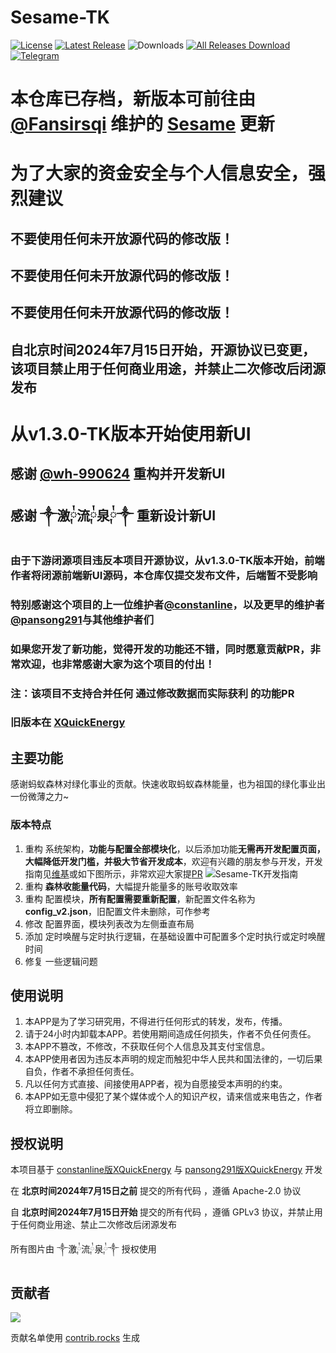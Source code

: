 # Sesame-TK

[![License](https://img.shields.io/github/license/Khaos116/XQuickEnergy?labelColor=white&label=License&logo=gnuprivacyguard&color=orange)](https://github.com/Khaos116/XQuickEnergy/blob/main_tk/LICENSE)
[![Latest Release](https://img.shields.io/github/release/Khaos116/XQuickEnergy?labelColor=white&label=最新版&logo=gitlfs&color=red)](../../releases)
![Downloads](https://img.shields.io/github/downloads/Khaos116/XQuickEnergy/v1.6.0.3fix/total.svg?labelColor=%23800080&label=最新版下载&logo=github&color=blue)
[![All Releases Download](https://img.shields.io/github/downloads/Khaos116/XQuickEnergy/total?labelColor=yellowgreen&label=总下载&logo=circleci&color=black)](../../releases)
[![Telegram](https://img.shields.io/badge/蚂蚁森林交流群-nul?labelColor=white&label=Telegram&logo=Telegram&color=green&link=https://t.me/mysl_group)](https://t.me/mysl_group)

# 本仓库已存档，新版本可前往由 [@Fansirsqi](https://github.com/Fansirsqi) 维护的 [Sesame](https://github.com/Fansirsqi/Sesame-TK) 更新

# 为了大家的资金安全与个人信息安全，强烈建议
## 不要使用任何未开放源代码的修改版！
## 不要使用任何未开放源代码的修改版！
## 不要使用任何未开放源代码的修改版！

## 自北京时间2024年7月15日开始，开源协议已变更，该项目禁止用于任何商业用途，并禁止二次修改后闭源发布

# 从v1.3.0-TK版本开始使用新UI

## 感谢 [@wh-990624](https://github.com/wh-990624) 重构并开发新UI

## 感谢 ༒激༙྇流༙྇泉༙྇༒ 重新设计新UI

### 由于下游闭源项目违反本项目开源协议，从v1.3.0-TK版本开始，前端作者将闭源前端新UI源码，本仓库仅提交发布文件，后端暂不受影响

### 特别感谢这个项目的上一位维护者[@constanline](https://github.com/constanline)，以及更早的维护者[@pansong291](https://github.com/pansong291)与其他维护者们
### 如果您开发了新功能，觉得开发的功能还不错，同时愿意贡献PR，非常欢迎，也非常感谢大家为这个项目的付出！
### 注：该项目不支持合并任何 通过修改数据而实际获利 的功能PR

### 旧版本在 [XQuickEnergy](https://github.com/TKaxv-7S/XQuickEnergy)

## 主要功能
感谢蚂蚁森林对绿化事业的贡献。快速收取蚂蚁森林能量，也为祖国的绿化事业出一份微薄之力~

### 版本特点
1. 重构 系统架构，**功能与配置全部模块化**，以后添加功能**无需再开发配置页面，大幅降低开发门槛，并极大节省开发成本**，欢迎有兴趣的朋友参与开发，开发指南见[维基](https://github.com/TKaxv-7S/Sesame-TK/wiki)或如下图所示，非常欢迎大家提[PR](https://github.com/TKaxv-7S/Sesame-TK/pulls)
![Sesame-TK开发指南](https://github.com/TKaxv-7S/Sesame-TK/assets/22593101/4d8451fe-2b7f-4f19-9439-b0afbf683510)
2. 重构 **森林收能量代码**，大幅提升能量多的账号收取效率
3. 重构 配置模块，**所有配置需要重新配置**，新配置文件名称为**config_v2.json**，旧配置文件未删除，可作参考
4. 修改 配置界面，模块列表改为左侧垂直布局
5. 添加 定时唤醒与定时执行逻辑，在基础设置中可配置多个定时执行或定时唤醒时间
6. 修复 一些逻辑问题

## 使用说明

1. 本APP是为了学习研究用，不得进行任何形式的转发，发布，传播。
2. 请于24小时内卸载本APP。若使用期间造成任何损失，作者不负任何责任。
3. 本APP不篡改，不修改，不获取任何个人信息及其支付宝信息。
4. 本APP使用者因为违反本声明的规定而触犯中华人民共和国法律的，一切后果自负，作者不承担任何责任。
5. 凡以任何方式直接、间接使用APP者，视为自愿接受本声明的约束。
6. 本APP如无意中侵犯了某个媒体或个人的知识产权，请来信或来电告之，作者将立即删除。

## 授权说明
本项目基于 [constanline版XQuickEnergy](https://github.com/constanline/XQuickEnergy) 与 [pansong291版XQuickEnergy](https://github.com/pansong291/XQuickEnergy) 开发

在 **北京时间2024年7月15日之前** 提交的所有代码 ，遵循 Apache-2.0 协议

自 **北京时间2024年7月15日开始** 提交的所有代码 ，遵循 GPLv3 协议，并禁止用于任何商业用途、禁止二次修改后闭源发布

所有图片由 ༒激༙྇流༙྇泉༙྇༒ 授权使用

## 贡献者

<a href="https://github.com/TKaxv-7S/Sesame-TK/graphs/contributors">
  <img src="https://contrib.rocks/image?repo=TKaxv-7S/Sesame-TK" />
</a>

贡献名单使用 [contrib.rocks](https://contrib.rocks) 生成
